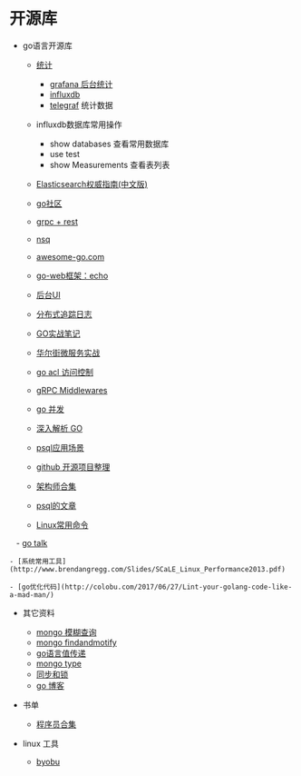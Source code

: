 # 开源库
- go语言开源库
    - [统计](http://www.cnblogs.com/Scissors/p/5977670.html)
        - [grafana 后台统计](https://github.com/grafana/grafana)
        - [influxdb](https://github.com/influxdata/influxdb)
        - [telegraf](https://github.com/influxdata/telegraf) 统计数据

    - influxdb数据库常用操作
        - show databases 查看常用数据库
        - use test
        - show Measurements 查看表列表

    - [Elasticsearch权威指南(中文版)](http://www.sojson.com/blog/91.html)

    - [go社区](https://gocn.io/article/306)

    - [grpc + rest](https://spatialos.improbable.io/games/grpc-web-moving-past-restjson-towards-type-safe-web-apis)

    - [nsq](http://nsq.io/overview/design.html)

    - [awesome-go.com](https://awesome-go.com/)

    - [go-web框架：echo](https://github.com/labstack/echo)

    - [后台UI](https://github.com/PanJiaChen/vue-element-admin)

    - [分布式追踪日志](http://jaeger.readthedocs.io/en/latest/getting_started/)

    - [GO实战笔记](http://www.flysnow.org/2017/03/04/go-in-action-go-package.html)

    - [华尔街微服务实战](https://zhuanlan.zhihu.com/p/26777189)

    - [go acl 访问控制](https://github.com/casbin/casbin)

    - [gRPC Middlewares](https://github.com/grpc-ecosystem/go-grpc-middleware)

    - [go 并发](https://dave.cheney.net/paste/concurrency-made-easy.pdf)

    - [深入解析 GO](https://www.gitbook.com/book/tiancaiamao/go-internals/details)

    - [psql应用场景](https://m.aliyun.com/yunqi/articles/98539?tk=3%2FZn2bz3JFcm8zYX%2B68FIZlmeFy6Suycpg%2BBlFivdc0%3D&from=timeline)

    - [github 开源项目整理](http://www.ctolib.com/go/categoriesallsub.html)

    - [架构师合集](http://mp.weixin.qq.com/s/8RM6U8UqWTDp29DB_hiYVQ)

    - [psql的文章](https://github.com/digoal/blog/blob/master/201611/20161117_01.md)

    - [Linux常用命令](https://commandlinefu.cn/)

    - [go talk](https://talks.golang.org/2012/waza.slide#14)

    - [系统常用工具](http://www.brendangregg.com/Slides/SCaLE_Linux_Performance2013.pdf)

    - [go优化代码](http://colobu.com/2017/06/27/Lint-your-golang-code-like-a-mad-man/)

- 其它资料

    - [mongo 模糊查询](https://docs.mongodb.com/manual/reference/operator/query/regex/)
    - [mongo findandmotify](https://docs.mongodb.com/manual/reference/method/db.collection.findAndModify/#db-collection-findandmodify)
    - [go语言值传递](https://dave.cheney.net/2017/04/29/there-is-no-pass-by-reference-in-go)
    - [mongo type](https://docs.mongodb.com/manual/core/shell-types/)
    - [同步和锁](https://blog.sodroid.com/2017/05/22/sync-lock/)
    - [go 博客](http://spf13.com/post/is-go-object-oriented/)

- 书单
    - [程序员合集](http://blog.didiaoyuan.com/2017/04/18/%E6%80%BB%E6%9C%89%E4%BD%A0%E8%A6%81%E7%9A%84%E7%BC%96%E7%A8%8B%E4%B9%A6%E5%8D%95%EF%BC%88GitHub-%EF%BC%89/)

- linux 工具
    - [byobu](http://wdxtub.com/2016/09/21/byobu-guide/)
